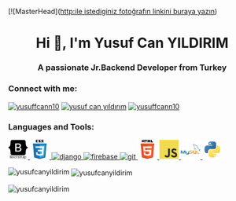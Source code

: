 [![MasterHead]([http:ile istediginiz fotoğrafın linkini buraya yazın](https://www.linkedin.com/in/yusuf-can-yildirim-99490423a/overlay/background-image/))

<h1 align="center">Hi 👋, I'm Yusuf Can YILDIRIM</h1>
<h3 align="center">A passionate Jr.Backend Developer from Turkey</h3>

<h3 align="left">Connect with me:</h3>
<p align="left">
<a href="https://twitter.com/yusuffcann10" target="blank"><img align="center" src="https://raw.githubusercontent.com/rahuldkjain/github-profile-readme-generator/master/src/images/icons/Social/twitter.svg" alt="yusuffcann10" height="30" width="40" /></a>
<a href="https://linkedin.com/in/yusuf can yıldırım" target="blank"><img align="center" src="https://raw.githubusercontent.com/rahuldkjain/github-profile-readme-generator/master/src/images/icons/Social/linked-in-alt.svg" alt="yusuf can yıldırım" height="30" width="40" /></a>
<a href="https://instagram.com/yusuffcann10" target="blank"><img align="center" src="https://raw.githubusercontent.com/rahuldkjain/github-profile-readme-generator/master/src/images/icons/Social/instagram.svg" alt="yusuffcann10" height="30" width="40" /></a>
</p>

<h3 align="left">Languages and Tools:</h3>
<p align="left"> <a href="https://getbootstrap.com" target="_blank" rel="noreferrer"> <img src="https://raw.githubusercontent.com/devicons/devicon/master/icons/bootstrap/bootstrap-plain-wordmark.svg" alt="bootstrap" width="40" height="40"/> </a> <a href="https://www.w3schools.com/css/" target="_blank" rel="noreferrer"> <img src="https://raw.githubusercontent.com/devicons/devicon/master/icons/css3/css3-original-wordmark.svg" alt="css3" width="40" height="40"/> </a> <a href="https://www.djangoproject.com/" target="_blank" rel="noreferrer"> <img src="https://cdn.worldvectorlogo.com/logos/django.svg" alt="django" width="40" height="40"/> </a> <a href="https://firebase.google.com/" target="_blank" rel="noreferrer"> <img src="https://www.vectorlogo.zone/logos/firebase/firebase-icon.svg" alt="firebase" width="40" height="40"/> </a> <a href="https://git-scm.com/" target="_blank" rel="noreferrer"> <img src="https://www.vectorlogo.zone/logos/git-scm/git-scm-icon.svg" alt="git" width="40" height="40"/> </a> <a href="https://www.w3.org/html/" target="_blank" rel="noreferrer"> <img src="https://raw.githubusercontent.com/devicons/devicon/master/icons/html5/html5-original-wordmark.svg" alt="html5" width="40" height="40"/> </a> <a href="https://developer.mozilla.org/en-US/docs/Web/JavaScript" target="_blank" rel="noreferrer"> <img src="https://raw.githubusercontent.com/devicons/devicon/master/icons/javascript/javascript-original.svg" alt="javascript" width="40" height="40"/> </a> <a href="https://www.mysql.com/" target="_blank" rel="noreferrer"> <img src="https://raw.githubusercontent.com/devicons/devicon/master/icons/mysql/mysql-original-wordmark.svg" alt="mysql" width="40" height="40"/> </a> <a href="https://www.python.org" target="_blank" rel="noreferrer"> <img src="https://raw.githubusercontent.com/devicons/devicon/master/icons/python/python-original.svg" alt="python" width="40" height="40"/> </a> </p>

<p><img align="left" src="https://github-readme-stats.vercel.app/api/top-langs?username=yusufcanyildirim&show_icons=true&locale=en&layout=compact" alt="yusufcanyildirim" /></p>

<p>&nbsp;<img align="center" src="https://github-readme-stats.vercel.app/api?username=yusufcanyildirim&show_icons=true&locale=en" alt="yusufcanyildirim" /></p>

<p><img align="center" src="https://github-readme-streak-stats.herokuapp.com/?user=yusufcanyildirim&" alt="yusufcanyildirim" /></p>
